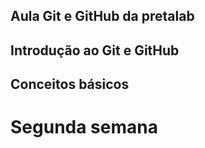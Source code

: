 ## Aula Git e GitHub da pretalab 
##
## Introdução ao Git e GitHub
## Conceitos básicos











# Segunda semana
